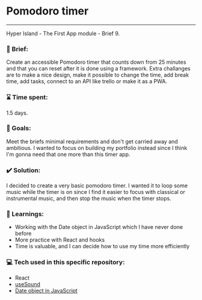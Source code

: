 # Pomodoro timer
---
Hyper Island - The First App module - Brief 9.


### :scroll: Brief:
Create an accessible Pomodoro timer that counts down from 25 minutes and that you can reset after it is done using a framework. Extra challanges are to make a nice design, make it possible to change the time, add break time, add tasks, connect to an API like trello or make it as a PWA.


### :hourglass: Time spent:
1.5 days.


### :checkered_flag: Goals:
Meet the briefs minimal requirements and don't get carried away and ambitious. I wanted to focus on building my portfolio instead since I think I'm gonna need that one more than this timer app.


### :heavy_check_mark: Solution:
I decided to create a very basic pomodoro timer. I wanted it to loop some music while the timer is on since I find it easier to focus with classical or instrumental music, and then stop the music when the timer stops.


### :closed_book: Learnings:

* Working with the Date object in JavaScript which I have never done before
* More practice with React and hooks
* Time is valuable, and I can decide how to use my time more efficiently


### :computer: Tech used in this specific repository:
* React
* [useSound](https://github.com/joshwcomeau/use-sound)
* [Date object in JavaScript](https://developer.mozilla.org/en-US/docs/Web/JavaScript/Reference/Global_Objects/Date)
